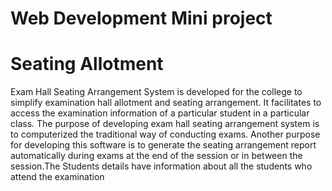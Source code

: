 # Web Development Mini project 
# Seating Allotment
Exam Hall Seating Arrangement System is developed for the college to simplify examination hall allotment and seating arrangement. It facilitates to access the examination information of a particular student in a particular class. The purpose of developing exam hall seating arrangement system is to computerized the traditional way of conducting exams. Another purpose for developing this software is to generate the seating arrangement report automatically during exams at the end of the session or in between the session.The Students details have information about all the students who attend the examination  
